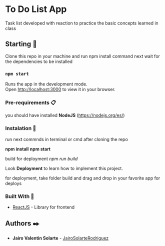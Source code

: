 # To Do List App

Task list developed with reaction to practice the basic concepts learned in class

## Starting 🚀

Clone this repo in your machine and run npm install command next wait for the dependencies to be installed

### `npm start`

Runs the app in the development mode.\
Open [http://localhost:3000](http://localhost:3000) to view it in your browser.

### Pre-requirements 📋

you should have installed **NodeJS** (https://nodejs.org/es/)

### Instalation 🔧

run next commnds in terminal or cmd after cloning the repo

__npm install__
__npm start__

build for deployment
_npm run build_


Look **Deployment** to learn how to implement this project.

for deployment, take folder build and drag and drop in your favorite app for deploys

### Built With 🔧

* [ReactJS](https://reactjs.org) - Library for frontend

## Authors ✒️

* **Jairo Valentin Solarte** - [JairoSolarteRodriguez](https://github.com/JairoSolarteRodriguez/)
